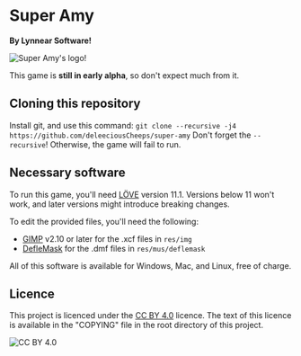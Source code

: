 # Super Amy
**By Lynnear Software!**

![Super Amy's logo!](https://raw.githubusercontent.com/deleeciousCheeps/super-amy/master/res/img/logo.png "Super Amy's logo!")

This game is **still in early alpha**, so don't expect much from it.

## Cloning this repository
Install git, and use this command:
`git clone --recursive -j4 https://github.com/deleeciousCheeps/super-amy`
Don't forget the `--recursive`! Otherwise, the game will fail to run.

## Necessary software
To run this game, you'll need [LÖVE](https://love2d.org/) version 11.1. Versions below 11 won't work, and later versions might introduce breaking changes.

To edit the provided files, you'll need the following:
 - [GIMP](https://www.gimp.org/) v2.10 or later for the .xcf files in `res/img`
 - [DefleMask](http://www.deflemask.com/) for the .dmf files in `res/mus/deflemask`

All of this software is available for Windows, Mac, and Linux, free of charge.

## Licence
This project is licenced under the [CC BY 4.0](https://creativecommons.org/licenses/by/4.0/) licence. The text of this licence is available in the "COPYING" file in the root directory of this project.

![CC BY 4.0](https://licensebuttons.net/l/by/4.0/88x31.png "CC BY 4.0")